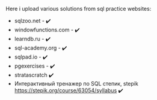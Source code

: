 Here i upload various solutions from sql practice websites:

- sqlzoo.net -          :heavy_check_mark:
- windowfunctions.com - :heavy_check_mark:
- learndb.ru -          :heavy_check_mark:
- sql-academy.org -     :heavy_check_mark:
- sqlpad.io -           :heavy_check_mark:
- pgexercises -         :heavy_check_mark:
- stratascratch         :heavy_check_mark:
- Интерактивный тренажер по SQL степик, stepik https://stepik.org/course/63054/syllabus :heavy_check_mark:

